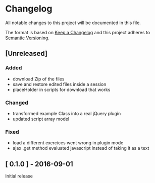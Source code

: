 # Changelog
All notable changes to this project will be documented in this file.

The format is based on [Keep a Changelog](http://keepachangelog.com/en/1.0.0/)
and this project adheres to [Semantic Versioning](http://semver.org/spec/v2.0.0.html).

## [Unreleased]
### Added
 - download Zip of the files
 - save and restore edited files inside a session
 - placeHolder in scripts for download that works

### Changed
 - transformed example Class into a real jQuery plugin
 - updated script array model

### Fixed
 - load a different exercices went wrong in plugin mode
 - ajax .get method evaluated javascript instead of taking it as a text


## [ 0.1.0 ] - 2016-09-01
Initial release
